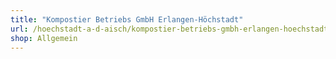 ```yaml
---
title: "Kompostier Betriebs GmbH Erlangen-Höchstadt"
url: /hoechstadt-a-d-aisch/kompostier-betriebs-gmbh-erlangen-hoechstadt/
shop: Allgemein
---
```

